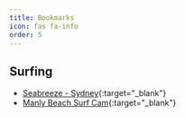 ```yaml
---
title: Bookmarks
icon: fas fa-info
order: 5
---
```


## Surfing

* [Seabreeze - Sydney](https://www.seabreeze.com.au/weather/wind-forecast/sydney){:target="_blank"}
* [Manly Beach Surf Cam](https://www.surfline.com/surf-report/manly/5842041f4e65fad6a7708bf7?camId=5d4832cbc4a6ab7cfc18fdcc){:target="_blank"}
